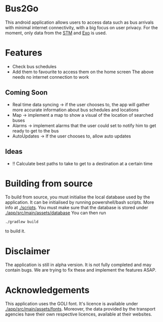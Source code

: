 # Bus2Go
This android application allows users to access data such as bus arrivals with minimal internet connectivity, 
with a big focus on user privacy.
For the moment, only data from the [STM](https://stm.info/en) and [Exo](https://exo.quebec/en) is used.

# Features
- Check bus schedules
- Add them to favourite to access them on the home screen
The above needs no internet connection to work

## Coming Soon
- Real time data syncing -> if the user chooses to, the app will gather more accurate information about bus schedules and locations
- Map -> implement a map to show a visual of the location of searched buses
- Alarms -> implement alarms that the user could set to notify him to get ready to get to the bus
- AutoUpdates -> If the user chooses to, allow auto updates

## Ideas
- !! Calculate best paths to take to get to a destination at a certain time

# Building from source
To build from source, you must initialise the local database used by the application. It
can be initialised by running powershell/bash scripts. More info at [./scripts](./scripts).
You must make sure that the database is stored under [./app/src/main/assets/database](./app/src/main/assets/database)
You can then run 
```
./gradlew build
```
to build it.

# Disclaimer
The application is still in alpha version. It is not fully completed and may contain bugs. 
We are trying to fix these and implement the features ASAP.

# Acknowledgements
This application uses the GOLI font. It's licence is available under [./app/src/main/assets/fonts](./app/src/main/assets/fonts).
Moreover, the data provided by the transport agencies have their own respective licences, available
at their websites.
